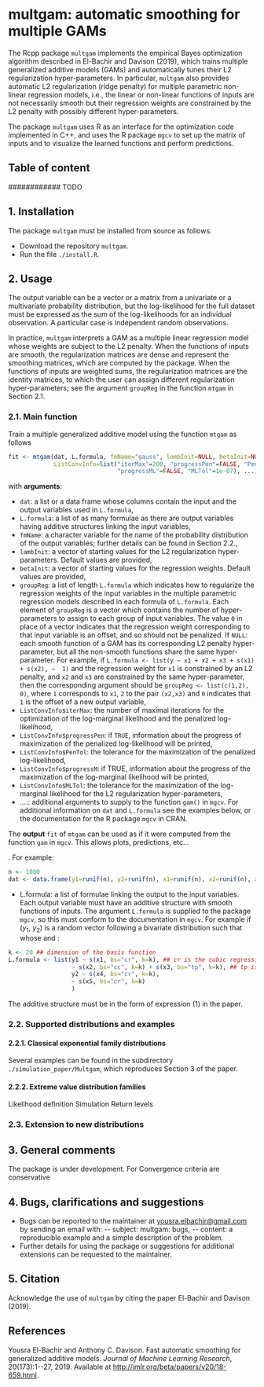 # multgam: automatic smoothing for multiple GAMs
The Rcpp package `multgam` implements the empirical Bayes optimization algorithm described in El-Bachir and Davison (2019), which trains multiple generalized additive models (GAMs) and automatically tunes their L2 regularization hyper-parameters. In particular, `multgam` also provides automatic L2 regularization (ridge penalty) for multiple parametric non-linear regression models, i.e., the linear or non-linear functions of inputs are not necessarily smooth but their regression weights are constrained by the L2 penalty with possibly different hyper-parameters.

The package `multgam` uses R as an interface for the optimization code implemented in C++, and uses the R package `mgcv` to set up the matrix of inputs and to visualize the learned functions and perform predictions.

## Table of content
############ TODO

## 1. Installation
The package `multgam` must be installed from source as follows.
- Download the repository `multgam`.
- Run the file `./install.R`.

## 2. Usage

The output variable can be a vector or a matrix from a univariate or a multivariate probability distribution, but the log-likelihood for the full dataset must be expressed as the sum of the log-likelihoods for an individual observation. A particular case is independent random observations. 

In practice, `multgam` interprets a GAM as a multiple linear regression model whose weights are subject to the L2 penalty. When the functions of inputs are smooth, the regularization matrices are dense and represent the smoothing matrices, which are computed by the package. When the functions of inputs are weighted sums, the regularization matrices are the identity matrices, to which the user can assign different regularization hyper-parameters; see the argument `groupReg` in the function `mtgam` in Section 2.1. 

### 2.1. Main function

Train a multiple generalized additive model using the function `mtgam` as follows
```R
fit <- mtgam(dat, L.formula, fmName="gauss", lambInit=NULL, betaInit=NULL, groupReg=NULL, 
             ListConvInfo=list("iterMax"=200, "progressPen"=FALSE, "PenTol"=.Machine$double.eps^.5, 
                               "progressML"=FALSE, "MLTol"=1e-07), ...)
``` 
with **arguments**:
- `dat`: a list or a data frame whose columns contain the input and the output variables used in `L.formula`,
- `L.formula`: a list of as many formulae as there are output variables having additive structures linking the input variables,
- `fmName`: a character variable for the name of the probability distribution of the output variables; further details can be found in Section 2.2.,
- `lambInit`: a vector of starting values for the L2 regularization hyper-parameters. Default values are provided,
- `betaInit`: a vector of starting values for the regression weights. Default values are provided,
- `groupReg`: a list of length `L.formula` which indicates how to regularize the regression weights of the input variables in the multiple parametric regression models described in each formula of `L.formula`. Each element of `groupReg` is a vector which contains the number of hyper-parameters to assign to each group of input variables. The value `0` in place of a vector indicates that the regression weight corresponding to that input variable is an offset, and so should not be penalized. If `NULL`: each smooth function of a GAM has its corresponding L2 penalty hyper-parameter, but all the non-smooth functions share the same hyper-parameter. For example, if `L.formula <- list(y ~ x1 + x2 + x3 + s(x1) + s(x2), ~  1)` and the regression weight for `x1` is constrained by an L2 penalty, and `x2` and `x3` are constrained by the same hyper-parameter, then the corresponding argument should be `groupReg <- list(c(1,2), 0)`, where `1` corresponds to `x1`, `2` to the pair `(x2,x3)` and `0` indicates that `1` is the offset of a new output variable,
- `ListConvInfo$iterMax`: the number of maximal iterations for the optimization of the log-marginal likelihood and the penalized log-likelihood,
- `ListConvInfo$progressPen`: if `TRUE`, information about the progress of maximization of the penalized log-likelihood will be printed,
- `ListConvInfo$PenTol`: the tolerance for the maximization of the penalized log-likelihood, 
- `ListConvInfo$progressM`: if TRUE, information about the progress of the maximization of the log-marginal likelihood will be printed, 
- `ListConvInfo$MLTol`: the tolerance for the maximization of the log-marginal likelihood for the L2 regularization hyper-parameters,
- ....: additional arguments to supply to the function `gam()` in `mgcv`.
For additional information on `dat` and `L.formula` see the examples below, or the documentation for the R package `mgcv` in CRAN.

The **output** `fit` of `mtgam` can be used as if it were computed from the function `gam` in `mgcv`. This allows plots, predictions, etc...


. For example: 
```R
n <- 1000
dat <- data.frame(y1=runif(n), y2=runif(n), x1=runif(n), x2=runif(n), x3=runif(n)) ## y1 and y2 are the outputs and x1, x2 and x3 are the inputs
```
- L.formula: a list of formulae linking the output to the input variables. Each output variable must have an additive structure with smooth functions of inputs. The argument `L.formula` is supplied to the package `mgcv`, so this must conform to the documentation in `mgcv`. For example if ($y_1$, $y_2$) is a random vector following a bivariate distribution such that  whose  and : 
```R
k <- 20 ## dimension of the basis function
L.formula <- list(y1 ~ s(x1, bs="cr", k=k), ## cr is the cubic regression spline family of basis functions
                  ~ s(x2, bs="cc", k=k) + s(x3, bs="tp", k=k), ## tp is the thin plate regression spline
                  y2 ~ s(x4, bs="cr", k=k),
                  ~ s(x5, bs="cr", k=k)
                  )
```             

The additive structure must be in the form of expression (1) in the paper.


### 2.2. Supported distributions and examples
#### 2.2.1. Classical exponential family distributions
Several examples can be found in the subdirectory `./simulation_paper/Multgam`, which reproduces Section 3 of the paper.

#### 2.2.2. Extreme value distribution families
Likelihood definition
Simulation
Return levels

### 2.3. Extension to new distributions

## 3. General comments
The package is under development. For 
Convergence criteria are conservative

## 4. Bugs, clarifications and suggestions
- Bugs can be reported to the maintainer at yousra.elbachir@gmail.com by sending an email with:
-- subject: multgam: bugs,
-- content: a reproducible example and a simple description of the problem.
- Further details for using the package or suggestions for additional extensions can be requested to the maintainer.

## 5. Citation
Acknowledge the use of `multgam` by citing the paper El-Bachir and Davison (2019).

## References
Yousra El-Bachir and Anthony C. Davison. Fast automatic smoothing for generalized additive models. *Journal of Machine Learning Research*, 20(173):1--27, 2019. Available at http://jmlr.org/beta/papers/v20/18-659.html.


